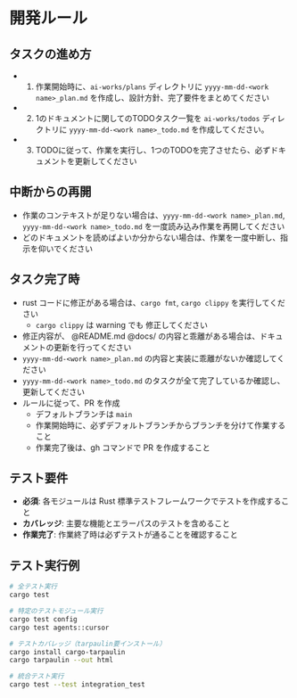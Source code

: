 # 開発ルール

## タスクの進め方

- 1. 作業開始時に、`ai-works/plans` ディレクトリに `yyyy-mm-dd-<work name>_plan.md` を作成し、設計方針、完了要件をまとめてください
- 2. 1のドキュメントに関してのTODOタスク一覧を `ai-works/todos` ディレクトリに `yyyy-mm-dd-<work name>_todo.md` を作成してください。
- 3. TODOに従って、作業を実行し、1つのTODOを完了させたら、必ずドキュメントを更新してください

## 中断からの再開
- 作業のコンテキストが足りない場合は、`yyyy-mm-dd-<work name>_plan.md`, `yyyy-mm-dd-<work name>_todo.md` を一度読み込み作業を再開してください
- どのドキュメントを読めばよいか分からない場合は、作業を一度中断し、指示を仰いでください

## タスク完了時
- rust コードに修正がある場合は、`cargo fmt`, `cargo clippy` を実行してください
  - `cargo clippy` は warning でも 修正してください
- 修正内容が、 @README.md @docs/ の内容と乖離がある場合は、ドキュメントの更新を行ってください
- `yyyy-mm-dd-<work name>_plan.md` の内容と実装に乖離がないか確認してください
- `yyyy-mm-dd-<work name>_todo.md` のタスクが全て完了しているか確認し、更新してください
- ルールに従って、PR を作成
  - デフォルトブランチは `main`
  - 作業開始時に、必ずデフォルトブランチからブランチを分けて作業すること
  - 作業完了後は、gh コマンドで PR を作成すること

## テスト要件

- **必須**: 各モジュールは Rust 標準テストフレームワークでテストを作成すること
- **カバレッジ**: 主要な機能とエラーパスのテストを含めること
- **作業完了**: 作業終了時は必ずテストが通ることを確認すること

## テスト実行例

```bash
# 全テスト実行
cargo test

# 特定のテストモジュール実行
cargo test config
cargo test agents::cursor

# テストカバレッジ（tarpaulin要インストール）
cargo install cargo-tarpaulin
cargo tarpaulin --out html

# 統合テスト実行
cargo test --test integration_test
```
